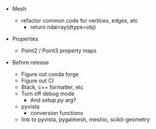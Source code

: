- Mesh
  - refactor common code for vertices, edges, etc
    - return ndarray(dtype=obj)

- Properties
  - Point2 / Point3 property maps

- Before release
  - Figure out conda forge
  - Figure out CI
  - Black, c++ formatter, etc
  - Turn off debug mode
    - And setup.py arg?
  - pyvista
    - conversion functions
  - link to pyvista, pygalmesh, meshio, scikit-geometry